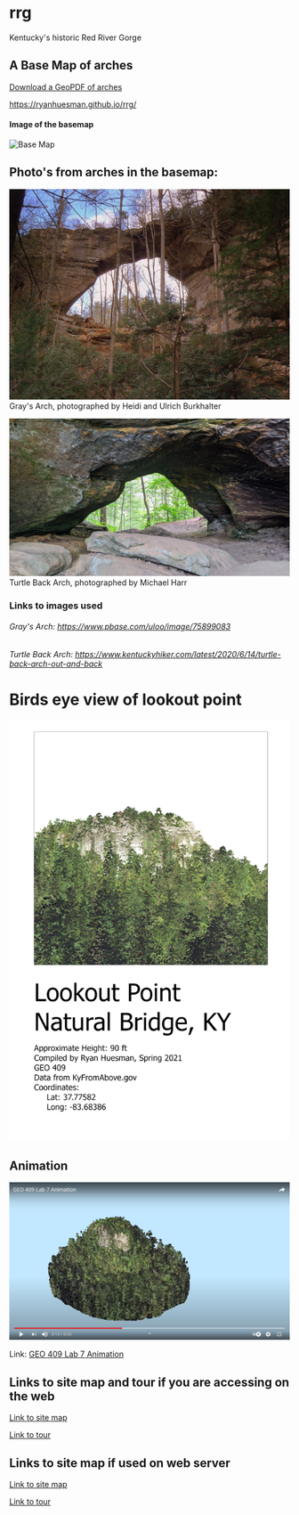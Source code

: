 # rrg
Kentucky's historic Red River Gorge

## A Base Map of arches

[Download a GeoPDF of arches](basemap/Layout.pdf)

https://ryanhuesman.github.io/rrg/

#### Image of the basemap
![Base Map](Images/baseMap.jpg)

## Photo's from arches in the basemap:

![Gray's Arch](Images/graysArch.jpg)
Gray's Arch, photographed by Heidi and Ulrich Burkhalter

![Turtle Back Arch](Images/turtleBackArch.jpg)
Turtle Back Arch, photographed by Michael Harr



### Links to images used
###### Gray's Arch: https://www.pbase.com/uloo/image/75899083
###### Turtle Back Arch: https://www.kentuckyhiker.com/latest/2020/6/14/turtle-back-arch-out-and-back

# Birds eye view of lookout point

![Lookout Point](Images/LPLayout.jpg)

## Animation

![Lookout Point](Images/Animation.png)

Link: [GEO 409 Lab 7 Animation](https://www.youtube.com/watch?v=wqLtX9G03Rk)

## Links to site map and tour if you are accessing on the web

[Link to site map](https://api.mapbox.com/styles/v1/ryanhuesman/ckodgxiac1d6b17rx8t623u8n.html?fresh=true&title=copy&access_token=pk.eyJ1Ijoicnlhbmh1ZXNtYW4iLCJhIjoiY2tvN2wwNXZjMWQ5ZTJ2bWxpNzl5Y3V4eSJ9.XB0DjEmu6DwXVoljUg-JWQ)

[Link to tour](https://cesium.com/ion/stories/viewer/?id=13d24d7b-234b-4076-a794-e0619d5a35dd)

## Links to site map if used on web server

[Link to site map](site-map/index.html)

[Link to tour](tour/index.html)